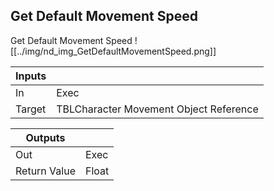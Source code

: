 ## Get Default Movement Speed
Get Default Movement Speed
![[../img/nd_img_GetDefaultMovementSpeed.png]]

|Inputs||
|--|--|
| In | Exec |
| Target | TBLCharacter Movement Object Reference |

|Outputs||
|--|--|
| Out | Exec |
| Return Value | Float |
